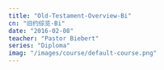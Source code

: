 ```yaml
---
title: "Old-Testament-Overview-Bi"
cn: "旧约综览-Bi"
date: "2016-02-08"
teacher: "Pastor Biebert"
series: "Diploma"
imag: "/images/course/default-course.png"
---
```

